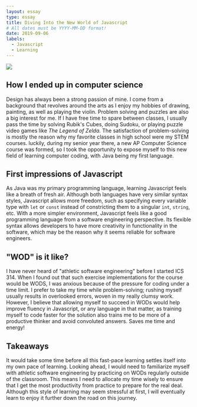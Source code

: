```yaml
---
layout: essay
type: essay
title: Diving Into the New World of Javascript
# All dates must be YYYY-MM-DD format!
date: 2019-09-06
labels:
  - Javascript
  - Learning
---
```


<img class="computer on desk" src="../images/coding-desk.png">

## How I ended up in computer science
Design has always been a strong passion of mine. I come from a background that revolves around the arts as I enjoy my hobbies of drawing, painting, as well as playing the violin. Problem solving and puzzles are also a big interest for me. If I have free time to spare between classes, I usually pass the time by solving Rubik's Cubes, doing Sudoku, or playing puzzle video games like _The Legend of Zelda._ The satisfaction of problem-solving is mostly the reason why my favorite classes in high school were my STEM courses. luckily, during my senior year there, a new AP Computer Science course was formed, so I took the opportunity to expose myself to this new field of learning computer coding, with Java being my first language.

## First impressions of Javascript
As Java was my primary programming language, learning Javascript feels like a breath of fresh air. Although both languages have very similar syntax styles, Javascript allows more freedom, such as specifying every variable type with `let` or `const` instead of constricting them to a singular `int`, `string`, etc. With a more simpler environment, Javascript feels like a good programming language from a software engineering perspective. Its flexible syntax allows developers to have more creativity in functionality in the software, which may be the reason why it seems reliable for software engineers.

## "WOD" is it like?
I have never heard of "athletic software engineering" before I started ICS 314. When I found out that such exercise implementations for the course would be WODS, I was anxious because of the pressure for coding under a time limit. I prefer to take my time while problem-solving; rushing myself usually results in overlooked errors, woven in my really clumsy work. However, I believe that allowing myself to succeed in WODs would help improve fluency in Javascript, or any language in that matter, as training myself to code faster for the solution also trains me to be more of a productive thinker and avoid convoluted answers. Saves me time and energy!

## Takeaways
It would take some time before all this fast-pace learning settles itself into my own pace of learning. Looking ahead, I would need to familiarize myself with athletic software engineering by practicing on WODs regularly outside of the classroom. This means I need to allocate my time wisely to ensure that I get the most productivity from practice to prepare for the real deal. Although this style of learning may seem stressful at first, I will eventually learn to enjoy it further down the road on this journey.
